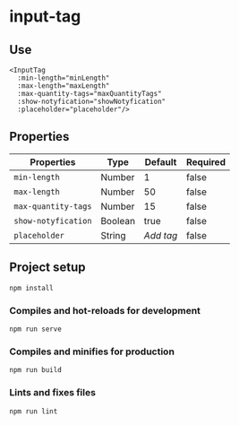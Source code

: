 # input-tag

## Use
```
<InputTag
  :min-length="minLength"
  :max-length="maxLength"
  :max-quantity-tags="maxQuantityTags"
  :show-notyfication="showNotyfication"
  :placeholder="placeholder"/>
```
## Properties

| Properties | Type | Default | Required |
| --- | --- | --- | --- |
| `min-length` | Number | 1 | false |
| `max-length` | Number | 50 | false |
| `max-quantity-tags` | Number | 15 | false |
| `show-notyfication` | Boolean | true | false |
| `placeholder` | String | *Add tag* | false |

## Project setup
```
npm install
```

### Compiles and hot-reloads for development
```
npm run serve
```

### Compiles and minifies for production
```
npm run build
```

### Lints and fixes files
```
npm run lint
```
